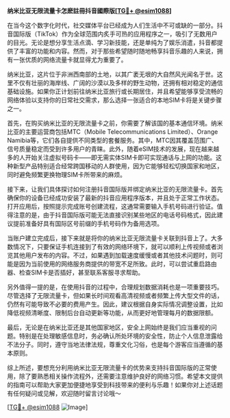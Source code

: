 **纳米比亚无限流量卡怎麽註冊抖音國際版[[TG💪+ @esim1088](https://t.me/s/esim1088)]**

在当今这个数字化时代，社交媒体平台已经成为人们生活中不可或缺的一部分。抖音国际版（TikTok）作为全球范围内炙手可热的应用程序之一，吸引了无数用户的目光。无论是想分享生活点滴、学习新技能，还是单纯为了娱乐消遣，抖音都提供了丰富的功能和内容。然而，对于那些希望随时随地畅享抖音乐趣的人来说，拥有一张优质的网络流量卡就显得尤为重要了。

纳米比亚，这片位于非洲西南部的土地，以其广袤无垠的大自然风光闻名于世。这里不仅有壮丽的海岸线、广阔的沙漠以及多样的野生动物，还拥有相对稳定的通信基础设施。如果你正计划前往纳米比亚旅行或长期居住，并且希望能够享受流畅的网络体验以支持你的日常社交需求，那么选择一张适合的本地SIM卡将是关键步骤之一。

首先，在购买纳米比亚的无限流量卡之前，你需要了解该国的基本通信环境。纳米比亚的主要运营商包括MTC（Mobile Telecommunications Limited）、Orange Namibia等，它们各自提供不同类型的套餐服务。其中，MTC因其覆盖范围广、信号质量稳定而受到许多用户的青睐。此外，随着eSIM技术的发展，现在越来越多的人开始关注虚拟号码卡——即无需实体SIM卡即可实现通话与上网的功能。这种新型产品特别适合经常跨国移动的人群使用，因为它能够轻松切换国家和地区，同时避免频繁更换物理SIM卡所带来的麻烦。

接下来，让我们具体探讨如何注册抖音国际版并绑定纳米比亚的无限流量卡。首先确保你的设备已经成功安装了最新的抖音应用程序版本，并且处于正常工作状态。打开应用后，按照提示完成账号创建流程，这通常需要输入手机号码进行验证。值得注意的是，由于抖音国际版可能无法直接识别某些地区的电话号码格式，因此建议提前准备好具有国际区号前缀的手机号码作为备用选项。

当账户建立完成后，接下来就是将你的纳米比亚无限流量卡关联到抖音上了。大多数情况下，只要保证手机连接到了有效的网络环境下，就可以顺利上传视频或者浏览其他用户发布的内容。不过，如果遇到加载速度缓慢或者其他技术问题时，则可能是因为当前使用的网络服务商提供的带宽不足所致。此时，可以尝试重启路由器、检查SIM卡是否插好，甚至联系客服寻求帮助。

另外值得一提的是，在使用抖音的过程中，合理规划数据消耗也是一项重要技巧。尽管选择了无限流量卡，但如果长时间观看高清视频或者频繁上传大型文件的话，仍然有可能导致不必要的费用产生。因此，建议根据自身实际情况调整设置，比如降低视频清晰度、限制后台自动更新等功能，从而更好地管理每月的数据限额。

最后，无论是在纳米比亚还是其他国家地区，安全上网始终是我们应当重视的问题。特别是在处理敏感信息时，务必确认所处环境的安全性，防止个人信息泄露给不法分子。同时，遵守当地法律法规，尊重文化习俗，也是每个游客应当遵循的基本原则。

综上所述，要想充分利用纳米比亚无限流量卡的优势来支持抖音国际版的正常使用，除了要熟悉相关操作流程外，还需要注意维护良好的网络习惯。希望本文提供的指南可以帮助大家更加便捷地享受到科技带来的便利与乐趣！如果你对上述话题有任何疑问或见解，欢迎随时留言讨论哦～

[[TG💪+ @esim1088](https://t.me/s/esim1088) ![Image](https://i.postimg.cc/4NQfJmqS/Snipaste-2025-05-13-00-14-12.png)]